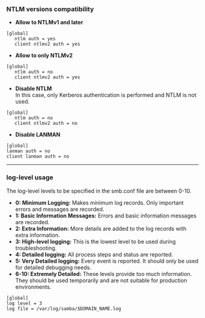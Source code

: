 ### NTLM versions compatibility
- **Allow to NTLMv1 and later**
```
[global]
   ntlm auth = yes
   client ntlmv2 auth = yes
```
- **Allow to only NTLMv2**
```
[global]
   ntlm auth = no
   client ntlmv2 auth = yes
```
- **Disable NTLM** <br>
In this case, only Kerberos authentication is performed and NTLM is not used.
```
[global]
   ntlm auth = no
   client ntlmv2 auth = no
```
- **Disable LANMAN**
```
[global]
lanman auth = no
client lanman auth = no
```

---

### log-level usage

The log-level levels to be specified in the smb.conf file are between 0-10. <br>
- **0: Minimum Logging:** Makes minimum log records. Only important errors and messages are recorded. <br>
- **1: Basic Information Messages:** Errors and basic information messages are recorded. <br>
- **2: Extra Information:** More details are added to the log records with extra information. <br>
- **3: High-level logging:** This is the lowest level to be used during troubleshooting. <br>
- **4: Detailed logging:** All process steps and status are reported. <br>
- **5: Very Detailed logging:** Every event is reported. It should only be used for detailed debugging needs. <br>
- **6-10: Extremely Detailed:** These levels provide too much information. They should be used temporarily and are not suitable for production environments. <br>

```
[global]
log level = 3
log file = /var/log/samba/$DOMAIN_NAME.log
```
